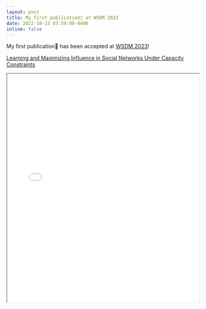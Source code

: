 ```yaml
---
layout: post
title: My first publication📃 at WSDM 2023
date: 2022-10-23 07:59:00-0400
inline: false
---
```


My first publication📃 has been accepted at [WSDM 2023](https://www.wsdm-conference.org/2023/)!

[Learning and Maximizing Influence in Social Networks Under Capacity Constraints](/assets/pdf/wsdmfp0423-chakraborty1.pdf)

<iframe src="{{ '/assets/pdf/wsdmfp0423-chakraborty1.pdf' | relative_url }}" width="100%" height="600px"></iframe>

